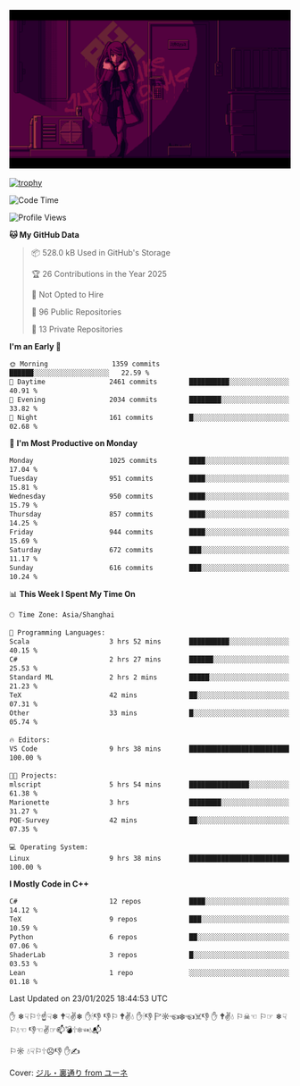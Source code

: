 ![](imgs/main.png)

[![trophy](https://github-profile-trophy.vercel.app/?username=NeilKleistGao&theme=dracula)](https://github.com/ryo-ma/github-profile-trophy)

<!--START_SECTION:waka-->
![Code Time](http://img.shields.io/badge/Code%20Time-1%2C588%20hrs%2049%20mins-blue)

![Profile Views](http://img.shields.io/badge/Profile%20Views-1-blue)

**🐱 My GitHub Data** 

> 📦 528.0 kB Used in GitHub's Storage 
 > 
> 🏆 26 Contributions in the Year 2025
 > 
> 🚫 Not Opted to Hire
 > 
> 📜 96 Public Repositories 
 > 
> 🔑 13 Private Repositories 
 > 
**I'm an Early 🐤** 

```text
🌞 Morning                1359 commits        ██████░░░░░░░░░░░░░░░░░░░   22.59 % 
🌆 Daytime                2461 commits        ██████████░░░░░░░░░░░░░░░   40.91 % 
🌃 Evening                2034 commits        ████████░░░░░░░░░░░░░░░░░   33.82 % 
🌙 Night                  161 commits         █░░░░░░░░░░░░░░░░░░░░░░░░   02.68 % 
```
📅 **I'm Most Productive on Monday** 

```text
Monday                   1025 commits        ████░░░░░░░░░░░░░░░░░░░░░   17.04 % 
Tuesday                  951 commits         ████░░░░░░░░░░░░░░░░░░░░░   15.81 % 
Wednesday                950 commits         ████░░░░░░░░░░░░░░░░░░░░░   15.79 % 
Thursday                 857 commits         ████░░░░░░░░░░░░░░░░░░░░░   14.25 % 
Friday                   944 commits         ████░░░░░░░░░░░░░░░░░░░░░   15.69 % 
Saturday                 672 commits         ███░░░░░░░░░░░░░░░░░░░░░░   11.17 % 
Sunday                   616 commits         ███░░░░░░░░░░░░░░░░░░░░░░   10.24 % 
```


📊 **This Week I Spent My Time On** 

```text
🕑︎ Time Zone: Asia/Shanghai

💬 Programming Languages: 
Scala                    3 hrs 52 mins       ██████████░░░░░░░░░░░░░░░   40.15 % 
C#                       2 hrs 27 mins       ██████░░░░░░░░░░░░░░░░░░░   25.53 % 
Standard ML              2 hrs 2 mins        █████░░░░░░░░░░░░░░░░░░░░   21.23 % 
TeX                      42 mins             ██░░░░░░░░░░░░░░░░░░░░░░░   07.31 % 
Other                    33 mins             █░░░░░░░░░░░░░░░░░░░░░░░░   05.74 % 

🔥 Editors: 
VS Code                  9 hrs 38 mins       █████████████████████████   100.00 % 

🐱‍💻 Projects: 
mlscript                 5 hrs 54 mins       ███████████████░░░░░░░░░░   61.38 % 
Marionette               3 hrs               ████████░░░░░░░░░░░░░░░░░   31.27 % 
PQE-Survey               42 mins             ██░░░░░░░░░░░░░░░░░░░░░░░   07.35 % 

💻 Operating System: 
Linux                    9 hrs 38 mins       █████████████████████████   100.00 % 
```

**I Mostly Code in C++** 

```text
C#                       12 repos            ████░░░░░░░░░░░░░░░░░░░░░   14.12 % 
TeX                      9 repos             ███░░░░░░░░░░░░░░░░░░░░░░   10.59 % 
Python                   6 repos             ██░░░░░░░░░░░░░░░░░░░░░░░   07.06 % 
ShaderLab                3 repos             █░░░░░░░░░░░░░░░░░░░░░░░░   03.53 % 
Lean                     1 repo              ░░░░░░░░░░░░░░░░░░░░░░░░░   01.18 % 
```




 Last Updated on 23/01/2025 18:44:53 UTC
<!--END_SECTION:waka-->

✋ ❄☟⚐🕆☝☟❄ 🕈☟✌❄ ✋🕯👎 👎⚐ 🕈✌💧 ✋🕯👎 🏱☼☜❄☜☠👎 ✋ 🕈✌💧 ⚐☠☜ ⚐☞ ❄☟⚐💧☜ 👎☜✌☞📫💣🕆❄☜💧📬

⚐☼ 💧☟⚐🕆☹👎 ✋✍

Cover: [ジル・裏通り from ユーネ](https://www.pixiv.net/artworks/62127066)
